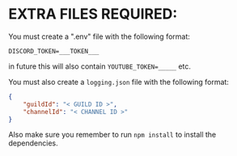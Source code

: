 # EXTRA FILES REQUIRED:
You must create a ".env" file with the following format:
```
DISCORD_TOKEN=___TOKEN___
```
in future this will also contain `YOUTUBE_TOKEN=_____` etc.

You must also create a `logging.json` file with the following format:
```json
{
    "guildId": "< GUILD ID >",
    "channelId": "< CHANNEL ID >"
}
```

Also make sure you remember to run `npm install` to install the dependencies.